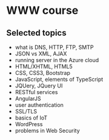 # WWW course

## Selected topics
- what is DNS, HTTP, FTP, SMTP
- JSON vs XML, AJAX
- running server in the Azure cloud
- HTML/XHTML, HTML5
- CSS, CSS3, Bootstrap
- JavaScript, elements of TypeScript
- JQUery, JQuery UI
- RESTful services
- AngularJS
- user authentication
- SSL/TLS
- basics of IoT
- WordPress
- problems in Web Security
